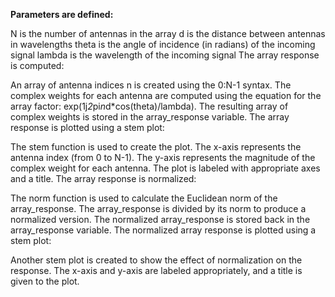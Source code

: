 **Parameters are defined:**

N is the number of antennas in the array
d is the distance between antennas in wavelengths
theta is the angle of incidence (in radians) of the incoming signal
lambda is the wavelength of the incoming signal
The array response is computed:

An array of antenna indices n is created using the 0:N-1 syntax.
The complex weights for each antenna are computed using the equation for the array factor:
exp(1j*2*pi*n*d*cos(theta)/lambda).
The resulting array of complex weights is stored in the array_response variable.
The array response is plotted using a stem plot:

The stem function is used to create the plot.
The x-axis represents the antenna index (from 0 to N-1).
The y-axis represents the magnitude of the complex weight for each antenna.
The plot is labeled with appropriate axes and a title.
The array response is normalized:

The norm function is used to calculate the Euclidean norm of the array_response.
The array_response is divided by its norm to produce a normalized version.
The normalized array_response is stored back in the array_response variable.
The normalized array response is plotted using a stem plot:

Another stem plot is created to show the effect of normalization on the response.
The x-axis and y-axis are labeled appropriately, and a title is given to the plot.
